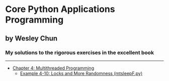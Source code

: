 # Core Python Applications Programming
## by Wesley Chun
### My solutions to the rigorous exercises in the excellent book
***


* [Chapter 4: Multithreaded Programming][chap4]
    * [Example 4-10: Locks and More Randomness (mtsleepF.py)][4-10]

[chap4]: /Chap4
[4-10]: /Chap4/mtsleepF.py
